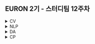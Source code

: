 ## EURON 2기 - 스터디팀 12주차
<details>
<summary>CV</summary>
<div markdown="1">       

<br />
  
| 주차 | 내용             | 발표자                               | 발표자료 |
| ---- | ---------------- | ------------------------------------ | -------- |
| 12   | cs231n 12주차 | 최예은, 하수민       | [📚]()    |
  
<br />


## Requirements

❗️Local Environment (Jupyter Notebook) 가 아닌  `Google Colab` 을 이용해주세요. ( 미리 설치하실 것은 따로 없으며, Assignment 절차를 따라주시면 됩니다. )

<img width="848" alt="Screenshot 2021-03-21 at 19 53 57" src="https://user-images.githubusercontent.com/49134038/111903237-9086c680-8a84-11eb-8652-19a7668d106a.png">

<br />



## Assignment
💥 **Submission**

* https://cs231n.github.io/assignments2021/assignment3/ 의 `Q3: Network Visualization: Saliency maps, Class Visualization, and Fooling Images (15 points)` 을 완료해주세요.

<br />



## Submission

> 명시된 파일을 구글 드라이브에서 다운받아 해당 `Week_11`  branch에 업로드하신 후 `pull request` 를 진행해주세요.
<br />



1. `Network_Visualization.ipynb`를 완료하신 후, `.py` 파일로 변환해서 제출해주세요. (모든 cell을 하나의 py 파일에 합쳐주세요)
  - `net_visualization_pytorch.py`
  
</div>
</details>

<details>
<summary>NLP</summary>
<div markdown="1">       


| 주차 | 내용             | 발표자                               | 발표자료 |
| ---- | ---------------- | ------------------------------------ | -------- |
| 12    | cs224n 12주차     | 조서영, 김소민          | [📚]()    |

## Assignment
  
### 📍 예습과제(~5/23)
  
1️⃣ CS224N **11강** 을 수강하고, 요약 및 정리한 내용을 깃허브에 업로드

2️⃣ (선택) 질문 사항이나 공유하고 싶은 내용 깃허브 issue에 추가
- 과제 제출 방법
    - 레포: (origin) Ewha-Euron/2022-1-Euron-NLP
    - issue 추가
        - 제목: [12주차] 질문 있습니다/~ 내용 공유합니다.
        - label:
            - 강의 내용 중 이해가 잘 되지 않는 부분 `question`
            - 강의에는 없지만 추가로 궁금한 사항 `question`
            - 강의에는 없지만 추가로 공유하고 싶은 내용 `share`

### 예습과제 제출 방법
  
> 해당 파일을 `master` branch에 업로드하신 후 해당 `master`  branch에서  `pull request` 를 진행해주세요.
  
- 과제 제출 방법
    - 레포: (origin) username/2022-1-Euron-Study-Assignments
    - 브랜치: `master`
    - 해당 주차 브랜치에 과제 업로드하고 Pull Request, 이때 label은 `예습과제`
  
### 📍 복습과제(~5/23)

1️⃣  이번 주차에는 NLP에서 중요한 주제인 **Attention**에 대해 더욱 깊게 알아보고, 이해하는 시간을 가집니다. 아래 **논문의 1, 2, 3, 4절**을 읽고, 자신만의 방식대로 요약해서 요약문을 제출해 주세요. :) (html, ipynb, pdf 파일 가능) 저번 주차 과제에 있었던 [개념 복습](https://wikidocs.net/22893)을 적극 활용하셔도 좋습니다.
  
  - [Attention Is All You Need](https://arxiv.org/abs/1706.03762)
  - [참고 자료: Why is Attention?](https://medium.com/syncedreview/a-brief-overview-of-attention-mechanism-13c578ba9129)
  - [참고 자료: Attention is all you need: understanding with example](https://medium.com/data-science-in-your-pocket/attention-is-all-you-need-understanding-with-example-c8d074c37767)
  
### 복습과제 제출 방법
  
> 해당 파일을 `Week_12` branch에 업로드하신 후 해당 `Week_12`  branch에서  `pull request` 를 진행해주세요.
  
- 과제 제출 방법
    - 레포: (origin) username/2022-1-Euron-Study-Assignments
    - 브랜치: `Week_12`
    - 해당 주차 브랜치에 과제 업로드하고 Pull Request, 이때 label은 `NLP` , `복습과제`
  

## Due
  
📍 **5월 23일**까지 제출합니다.   

</div>
</details>



<details>
<summary>DA</summary>
<div markdown="1">       

<br />  
  
| 주차 | 내용         | 발표자                       | 발표자료 |
| ---- | ------------ | ---------------------------- | -------- |
| 12    | 8장 텍스트 분석 (1) |오연재, 김예진, 박보영  | [📚]()    |


## **Assignment**

### **📍 예습과제 (~5/23)**

👀 파이썬 머신러닝 완벽 가이드 8장 **chpater 01~06** 파트를 공부한 내용을 정리하여 ipynb, pdf 파일 형식으로 제출해주세요.
  
  
**예습과제 제출 방법**

> 해당 파일을 `master` branch에 업로드하신 후 해당 `master` branch에서 pull request 를 진행해주세요.
>
  
- 과제 제출 방법
    - 레포: (origin) username/2022-1-Euron-Study-Assignments
    - 브랜치: `master`
    - 해당 주차 브랜치에 과제 업로드하고 Pull Request, 이때 label은 `DA` , `예습과제`
  
  
  
  
  
### **📍 복습과제 (~5/23)**
  
👀 11주차 군집화 필사 내용에 대한 복습과제 입니다. 아래의 4개 노트북 중 2개를 선택하여 필사를 진행해주세요. 
  
  
  1️⃣ [Mall Customer Segmentation Data](https://www.kaggle.com/code/jaykumar1607/customer-segmentation-modelling-visuals) 
    
  * key point : k-menas clustering , Silhouette analysis, AgglomerativeClustering , DBSCAN 
  
  2️⃣ [H&M recommendation_1](https://www.kaggle.com/code/lichtlab/h-m-data-deep-dive-chap-1-understand-article/notebook) 
    
  * key point : 계절별 판매 경향을 기준으로 제품 군집화, GMM clustering 
  
  3️⃣ [H&M recommendation_2](https://www.kaggle.com/code/negoto/h-m-sales-period-of-fashion-items-with-k-means#K-means-Clustering-by-Monthly-Sales) 
    
  * key point :  월별 매출을 기준으로 제품 군집화 , K-means clustering 
  
  4️⃣ [위스콘신 유방암 데이터](https://www.kaggle.com/code/bhuvanchennoju/women-and-cancer-analysis-and-detection) 
    
  * key point : dbscan 의 noise point 를 통해 outlier 제거, 차원축소 UMAP 시각화 
  
  
  
  
**복습과제 제출 방법**

> 해당 파일을 Assignment 레포지토리 `Week_12` branch에 업로드하신 후 해당 `Week_12` branch에서 pull request를 진행해주세요.
> 


  
### Due 

  
* Review
  - **5월 23일**까지 제출합니다.
  

</div>
</details>




<details>
<summary>CP</summary>
<div markdown="1">       

<br />  
  
| 주차 | 내용         | 발표자                       | 발표자료 |
| ---- | ------------ | ---------------------------- | -------- |
| 12    | ㅇ |ㅇ | [📚]()    |


